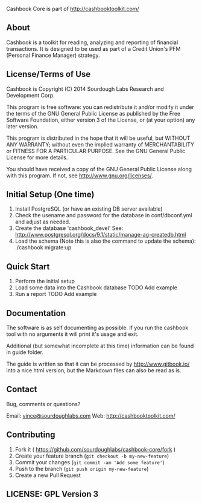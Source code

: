 
Cashbook Core is part of http://cashbooktoolkit.com/

## About

Cashbook is a toolkit for reading, analyzing and reporting of financial
transactions.  It is designed to be used as part of a Credit Union's
PFM (Personal Finance Manager) strategy.

## License/Terms of Use

   Cashbook is Copyright (C) 2014  Sourdough Labs Research and Development Corp.

   This program is free software: you can redistribute it and/or modify
   it under the terms of the GNU General Public License as published by
   the Free Software Foundation, either version 3 of the License, or
   (at your option) any later version.

   This program is distributed in the hope that it will be useful,
   but WITHOUT ANY WARRANTY; without even the implied warranty of
   MERCHANTABILITY or FITNESS FOR A PARTICULAR PURPOSE.  See the
   GNU General Public License for more details.

   You should have received a copy of the GNU General Public License
   along with this program.  If not, see <http://www.gnu.org/licenses/>.

## Initial Setup (One time)

  1. Install PostgreSQL (or have an existing DB server available)
  2. Check the usename and password for the database in
     conf/dbconf.yml and adjust as needed.
  3. Create the database 'cashbook_devel' See:
     http://www.postgresql.org/docs/9.1/static/manage-ag-createdb.html
  4. Load the schema (Note this is also the command to update the schema):
     ./cashbook migrate:up
     
## Quick Start

  1. Perform the initial setup
  2. Load some data into the Cashbook database 
     TODO Add example
  3. Run a report
     TODO Add example

## Documentation

The software is as self documenting as possible.  If you run the cashbook
tool with no arguments it will print it's usage and exit.

Additional (but somewhat incomplete at this time) information can be found in guide folder.

The guide is written so that it can be processed by http://www.gitbook.io/ into a nice
html version, but the Markdown files can also be read as is.

## Contact

Bug, comments or questions? 

Email: vince@sourdoughlabs.com
Web:   http://cashbooktoolkit.com/

## Contributing

1. Fork it ( https://github.com/sourdoughlabs/cashbook-core/fork )
2. Create your feature branch (`git checkout -b my-new-feature`)
3. Commit your changes (`git commit -am 'Add some feature'`)
4. Push to the branch (`git push origin my-new-feature`)
5. Create a new Pull Request

## LICENSE: GPL Version 3


